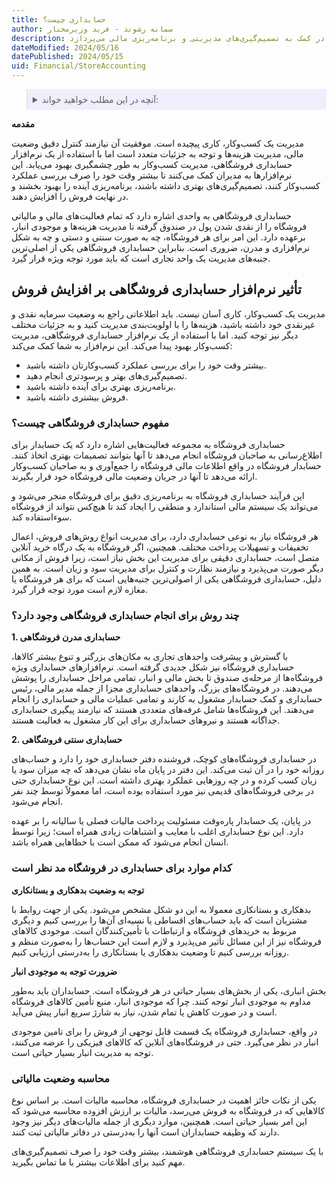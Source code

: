 ```yaml
---
title: حسابداری چیست؟
author: سمانه رشوند - فربد وزیرمختار
description: به طور خلاصه، حسابداری به بررسی و ثبت اطلاعات مالی و اقتصادی سازمان‌ها و شرکت‌ها و تهیه گزارش‌های مالی جهت ارائه به مخاطبان داخلی و خارجی، و همچنین در کمک به تصمیم‌گیری‌های مدیریتی و برنامه‌ریزی مالی می‌پردازد.
dateModified: 2024/05/16
datePublished: 2024/05/15
uid: Financial/StoreAccounting
---
```


<blockquote style="background-color:#eeeefc; padding:0.5rem">
<details>
   <summary>آنچه در این مطلب خواهید خواند:</summary>
  <ul>
    <li>تعریف حسابداری</li>
    <li>انواع حسابداری</li>
     <li>انواع سند حسابداری</li>
    <li>دفتر کل چیست؟</li>
    <li>راهکارهای موثر برای مدیریت حسابداری</li>
  </ul>
  </details>
</blockquote>

**مقدمه**

مدیریت یک کسب‌وکار، کاری پیچیده است. موفقیت آن نیازمند کنترل دقیق وضعیت مالی، مدیریت هزینه‌ها و توجه به جزئیات متعدد است اما با استفاده از یک نرم‌افزار حسابداری فروشگاهی، مدیریت کسب‌وکار به طور چشمگیری بهبود می‌یابد. این نرم‌افزارها به مدیران کمک می‌کنند تا بیشتر وقت خود را صرف بررسی عملکرد کسب‌وکار کنند، تصمیم‌گیری‌های بهتری داشته باشند، برنامه‌ریزی آینده را بهبود بخشند و در نهایت فروش را افزایش دهند.

حسابداری فروشگاهی به واحدی اشاره دارد که تمام فعالیت‌های مالی و مالیاتی فروشگاه را از نقدی شدن پول در صندوق گرفته تا مدیریت هزینه‌ها و موجودی انبار، برعهده دارد. این امر برای هر فروشگاه، چه به صورت سنتی و دستی و چه به شکل نرم‌افزاری و مدرن، ضروری است. بنابراین حسابداری فروشگاهی یکی از اصلی‌ترین جنبه‌های مدیریت یک واحد تجاری است که باید مورد توجه ویژه قرار گیرد.

## تأثیر نرم‌افزار حسابداری فروشگاهی بر افزایش فروش

مدیریت یک کسب‌وکار، کاری آسان نیست. باید اطلاعاتی راجع به وضعیت سرمایه نقدی و غیرنقدی خود داشته باشید، هزینه‌ها را با اولویت‌بندی مدیریت کنید و به جزئیات مختلف دیگر نیز توجه کنید. اما با استفاده از یک نرم‌افزار حسابداری فروشگاهی، مدیریت کسب‌وکار بهبود پیدا می‌کند. این نرم‌افزار به شما کمک می‌کند:

- بیشتر وقت خود را برای بررسی عملکرد کسب‌وکارتان داشته باشید.
- تصمیم‌گیری‌های بهتر و پرسودتری انجام دهید.
- برنامه‌ریزی بهتری برای آینده داشته باشید.
- فروش بیشتری داشته باشید.

### مفهوم حسابداری فروشگاهی چیست؟

حسابداری فروشگاه به مجموعه فعالیت‌هایی اشاره دارد که یک حسابدار برای اطلاع‌رسانی به صاحبان فروشگاه انجام می‌دهد تا آنها بتوانند تصمیمات بهتری اتخاذ کنند. حسابدار فروشگاه در واقع اطلاعات مالی فروشگاه را جمع‌آوری و به صاحبان کسب‌وکار ارائه می‌دهد تا آنها در جریان وضعیت مالی فروشگاه خود قرار بگیرند.

این فرآیند حسابداری فروشگاه به برنامه‌ریزی دقیق برای فروشگاه منجر می‌شود و می‌تواند یک سیستم مالی استاندارد و منطقی را ایجاد کند تا هیچ‌کس نتواند از فروشگاه سوءاستفاده کند.

هر فروشگاه نیاز به نوعی حسابداری دارد، برای مدیریت انواع روش‌های فروش، اعمال تخفیفات و تسهیلات پرداخت مختلف. همچنین، اگر فروشگاه به یک درگاه خرید آنلاین متصل است، حسابداری دقیقی برای مدیریت این بخش نیاز است، زیرا فروش از مکانی دیگر صورت می‌پذیرد و نیازمند نظارت و کنترل برای مدیریت سود و زیان است. به همین دلیل، حسابداری فروشگاهی یکی از اصولی‌ترین جنبه‌هایی است که برای هر فروشگاه یا مغازه لازم است مورد توجه قرار گیرد.

### چند روش برای انجام حسابداری فروشگاهی وجود دارد؟

**1.	حسابداری مدرن فروشگاهی**

با گسترش و پیشرفت واحدهای تجاری به مکان‌های بزرگتر و تنوع بیشتر کالاها، حسابداری فروشگاه نیز شکل جدیدی گرفته است. نرم‌افزارهای حسابداری ویژه فروشگاه‌ها از مرحله‌ی صندوق تا بخش مالی و انبار، تمامی مراحل حسابداری را پوشش می‌دهند. در فروشگاه‌های بزرگ، واحدهای حسابداری مجزا از جمله مدیر مالی، رئیس حسابداری و کمک حسابدار مشغول به کارند و تمامی عملیات مالی و حسابداری را انجام می‌دهند. این فروشگاه‌ها شامل غرفه‌های متعددی هستند که نیازمند پیگیری حسابداری جداگانه هستند و نیروهای حسابداری برای این کار مشغول به فعالیت هستند.

**2.	حسابداری سنتی فروشگاهی**

در حسابداری فروشگاه‌های کوچک، فروشنده دفتر حسابداری خود را دارد و حساب‌های روزانه خود را در آن ثبت می‌کند. این دفتر در پایان ماه نشان می‌دهد که چه میزان سود یا زیان کسب کرده و در چه روزهایی عملکرد بهتری داشته است. این نوع حسابداری حتی در برخی فروشگاه‌های قدیمی نیز مورد استفاده بوده است، اما معمولاً توسط چند نفر انجام می‌شود.

در پایان، یک حسابدار پاره‌وقت مسئولیت پرداخت مالیات فصلی یا سالیانه را بر عهده دارد. این نوع حسابداری اغلب با معایب و اشتباهات زیادی همراه است؛ زیرا توسط انسان انجام می‌شود که ممکن است با خطاهایی همراه باشد.

### کدام موارد برای حسابداری در فروشگاه مد نظر است

**توجه به وضعیت بدهکاری و بستانکاری**

بدهکاری و بستانکاری معمولا به این دو شکل مشخص می‌شود. یکی از جهت روابط با مشتریان است که باید حساب‌های اقساطی یا نسیه‌ای آن‌ها را بررسی کنیم و دیگری مربوط به خریدهای فروشگاه و ارتباطات با تأمین‌کنندگان است. موجودی کالاهای فروشگاه نیز از این مسائل تأثیر می‌پذیرد و لازم است این حساب‌ها را به‌صورت منظم و روزانه بررسی کنیم تا وضعیت بدهکاری یا بستانکاری را به‌درستی ارزیابی کنیم.

**ضرورت توجه به موجودی انبار**

بخش انباری، یکی از بخش‌های بسیار حیاتی در هر فروشگاه است. حسابداران باید به‌طور مداوم به موجودی انبار توجه کنند. چرا که موجودی انبار، منبع تأمین کالاهای فروشگاه است و در صورت کاهش یا تمام شدن، نیاز به شارژ سریع انبار پیش می‌آید. 

در واقع، حسابداری فروشگاه یک قسمت قابل توجهی از فروش را برای تامین موجودی انبار در نظر می‌گیرد. حتی در فروشگاه‌های آنلاین که کالاهای فیزیکی را عرضه می‌کنند، توجه به مدیریت انبار بسیار حیاتی است.

### محاسبه وضعیت مالیاتی

یکی از نکات حائز اهمیت در حسابداری فروشگاه، محاسبه مالیات است. بر اساس نوع کالاهایی که در فروشگاه به فروش می‌رسد، مالیات بر ارزش افزوده محاسبه می‌شود که این امر بسیار حیاتی است. همچنین، موارد دیگری از جمله مالیات‌های دیگر نیز وجود دارند که وظیفه حسابداران است آنها را به‌درستی در دفاتر مالیاتی ثبت کنند.

با یک سیستم حسابداری فروشگاهی هوشمند، بیشتر وقت خود را صرف تصمیم‌گیری‌های مهم کنید برای اطلاعات بیشتر با ما تماس بگیرید.
